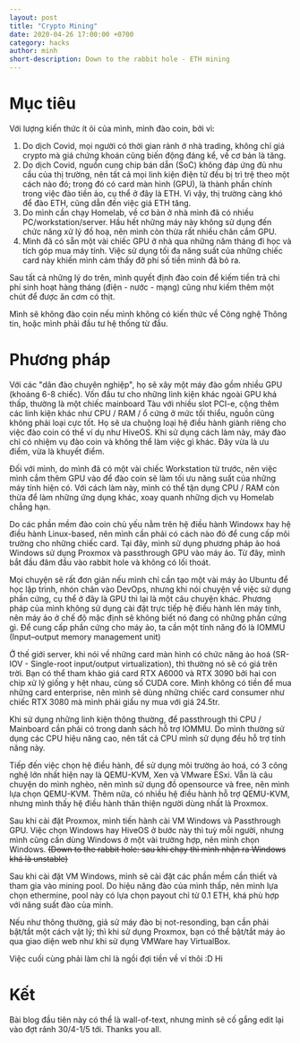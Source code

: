 ```yaml
---
layout: post
title: "Crypto Mining"
date: 2020-04-26 17:00:00 +0700
category: hacks
author: minh
short-description: Down to the rabbit hole - ETH mining
---
```


# Mục tiêu

Với lượng kiến thức ít ỏi của mình, mình đào coin, bởi vì:
1. Do dịch Covid, mọi người có thời gian rảnh ở nhà trading, không chỉ giá crypto mà giá chứng khoán cũng biến động đáng kể, về cơ bản là tăng.
2. Do dịch Covid, nguồn cung chip bán dẫn (SoC) không đáp ứng đủ nhu cầu của thị trường, nên tất cả mọi linh kiện điện tử đều bị trì trệ theo một cách nào đó; trong đó có card màn hình (GPU), là thành phần chính trong việc đào tiền ảo, cụ thể ở đây là ETH. Vì vậy, thị trường càng khó để đào ETH, cũng dẫn đến việc giá ETH tăng.
3. Do mình cần chạy Homelab, về cơ bản ở nhà mình đã có nhiều PC/workstation/server. Hầu hết những máy này không sử dụng đến chức năng xử lý đồ hoạ, nên mình còn thừa rất nhiều chân cắm GPU.
4. Mình đã có sẵn một vài chiếc GPU ở nhà qua những năm tháng đi học và tích góp mua máy tính. Việc sử dụng tối đa năng suất của những chiếc card này khiến mình cảm thấy đỡ phí số tiền mình đã bỏ ra.

Sau tất cả những lý do trên, mình quyết định đào coin để kiếm tiền trả chi phí sinh hoạt hàng tháng (điện - nước - mạng) cũng như kiếm thêm một chút để được ăn cơm có thịt.

Mình sẽ không đào coin nếu mình không có kiến thức về Công nghệ Thông tin, hoặc mình phải đầu tư hệ thống từ đầu.

# Phương pháp

Với các "dân đào chuyên nghiệp", họ sẽ xây một máy đào gồm nhiều GPU (khoảng 6-8 chiếc). Vốn đầu tư cho những linh kiện khác ngoài GPU khá thấp, thường là một chiếc mainboard Tàu với nhiều slot PCI-e, cộng thêm các linh kiện khác như CPU / RAM / ổ cứng ở mức tối thiểu, nguồn cũng không phải loại cực tốt. Họ sẽ ưa chuộng loại hệ điều hành giành riêng cho việc đào coin có thể ví dụ như HiveOS. Khi sử dụng cách làm này, máy đào chỉ có nhiệm vụ đào coin và không thể làm việc gì khác. Đây vừa là ưu điểm, vừa là khuyết điểm.

Đối với mình, do mình đã có một vài chiếc Workstation từ trước, nên việc mình cắm thêm GPU vào để đào coin sẽ làm tối ưu năng suất của những máy tính hiện có. Với cách làm này, mình có thể tận dụng CPU / RAM còn thừa để làm những ứng dụng khác, xoay quanh những dịch vụ Homelab chẳng hạn.

Do các phần mềm đào coin chủ yếu nằm trên hệ điều hành Windowx hay hệ điều hành Linux-based, nên mình cần phải có cách nào đó để cung cấp môi trường cho những chiếc card. Tại đây, mình sử dụng phương pháp ảo hoá Windows sử dụng Proxmox và passthrough GPU vào máy ảo. Từ đây, mình bắt đầu đâm đầu vào rabbit hole và không có lối thoát. 

Mọi chuyện sẽ rất đơn giản nếu mình chỉ cần tạo một vài máy ảo Ubuntu để học lập trình, nhón chân vào DevOps, nhưng khi nói chuyện về việc sử dụng phần cứng, cụ thể ở đây là GPU thì lại là một câu chuyện khác. Phương pháp của mình không sử dụng cài đặt trực tiếp hệ điều hành lên máy tính, nên máy ảo ở chế độ mặc định sẽ không biết nó đang có những phần cứng gì. Để cung cấp phần cứng cho máy ảo, ta cần một tính năng đó là IOMMU (Input–output memory management unit)

Ở thế giới server, khi nói về những card màn hình có chức năng ảo hoá (SR-IOV - Single-root input/output virtualization), thì thường nó sẽ có giá trên trời. Bạn có thể tham khảo giá card RTX A6000 và RTX 3090 bởi hai con chip xử lý giống y hệt nhau, cùng số CUDA core. Mình không có tiền để mua những card enterprise, nên mình sẽ dùng những chiếc card consumer như chiếc RTX 3080 mà mình phải giấu ny mua với giá 24.5tr.

Khi sử dụng những linh kiện thông thường, để passthrough thì CPU / Mainboard cần phải có trong danh sách hỗ trợ IOMMU. Do mình thường sử dụng các CPU hiệu năng cao, nên tất cả CPU mình sử dụng đều hỗ trợ tính năng này.

Tiếp đến việc chọn hệ điều hành, để sử dụng môi trường ảo hoá, có 3 công nghệ lớn nhất hiện nay là QEMU-KVM, Xen và VMware ESxi. Vẫn là câu chuyện do mình nghèo, nên mình sử dụng đồ opensource và free, nên mình lựa chọn QEMU-KVM. Thêm nữa, có nhiều hệ điều hành hỗ trợ QEMU-KVM, nhưng mình thấy hệ điều hành thân thiện người dùng nhất là Proxmox.

Sau khi cài đặt Proxmox, mình tiến hành cài VM Windows và Passthrough GPU. Việc chọn Windows hay HiveOS ở bước này thì tuỳ mỗi người, nhưng mình cũng cần dùng Windows ở một vài trường hợp, nên mình chọn Windows. ~~(Down to the rabbit hole: sau khi chạy thì mình nhận ra Windows khá là unstable)~~

Sau khi cài đặt VM Windows, mình sẽ cài đặt các phần mềm cần thiết và tham gia vào mining pool. Do hiệu năng đào của mình thấp, nên mình lựa chọn ethermine, pool này có lựa chọn payout chỉ từ 0.1 ETH, khá phù hợp với năng suất đào của mình.

Nếu như thông thường, giả sử máy đào bị not-resonding, bạn cần phải bật/tắt một cách vật lý; thì khi sử dụng Proxmox, bạn có thể bật/tắt máy ảo qua giao diện web như khi sử dụng VMWare hay VirtualBox.

Việc cuối cùng phải làm chỉ là ngồi đợi tiền về ví thôi :D Hi

# Kết

Bài blog đầu tiên này có thể là wall-of-text, nhưng mình sẽ cố gắng edit lại vào đợt rảnh 30/4-1/5 tới. Thanks you all.
